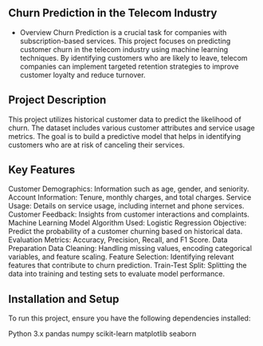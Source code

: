 ## Churn Prediction in the Telecom Industry
* Overview
Churn Prediction is a crucial task for companies with subscription-based services. This project focuses on predicting customer churn in the telecom industry using machine learning techniques. By identifying customers who are likely to leave, telecom companies can implement targeted retention strategies to improve customer loyalty and reduce turnover.

## Project Description
This project utilizes historical customer data to predict the likelihood of churn. The dataset includes various customer attributes and service usage metrics. The goal is to build a predictive model that helps in identifying customers who are at risk of canceling their services.

## Key Features
Customer Demographics: Information such as age, gender, and seniority.
Account Information: Tenure, monthly charges, and total charges.
Service Usage: Details on service usage, including internet and phone services.
Customer Feedback: Insights from customer interactions and complaints.
Machine Learning Model
Algorithm Used: Logistic Regression
Objective: Predict the probability of a customer churning based on historical data.
Evaluation Metrics: Accuracy, Precision, Recall, and F1 Score.
Data Preparation
Data Cleaning: Handling missing values, encoding categorical variables, and feature scaling.
Feature Selection: Identifying relevant features that contribute to churn prediction.
Train-Test Split: Splitting the data into training and testing sets to evaluate model performance.

## Installation and Setup
To run this project, ensure you have the following dependencies installed:

Python 3.x
pandas
numpy
scikit-learn
matplotlib
seaborn

